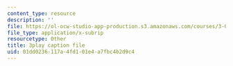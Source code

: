 ```yaml
---
content_type: resource
description: ''
file: https://ol-ocw-studio-app-production.s3.amazonaws.com/courses/3-091sc-introduction-to-solid-state-chemistry-fall-2010/01dd0236117a4fd101e4a7fbc4b2d9c4_vJChxpbx_Oo.srt
file_type: application/x-subrip
resourcetype: Other
title: 3play caption file
uid: 01dd0236-117a-4fd1-01e4-a7fbc4b2d9c4
---
```

